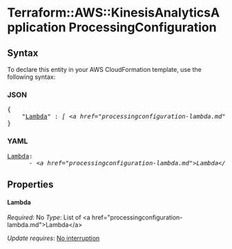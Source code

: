 # Terraform::AWS::KinesisAnalyticsApplication ProcessingConfiguration

## Syntax

To declare this entity in your AWS CloudFormation template, use the following syntax:

### JSON

<pre>
{
    "<a href="#lambda" title="Lambda">Lambda</a>" : <i>[ &lt;a href=&#34;processingconfiguration-lambda.md&#34;&gt;Lambda&lt;/a&gt;, ... ]</i>
}
</pre>

### YAML

<pre>
<a href="#lambda" title="Lambda">Lambda</a>: <i>
      - &lt;a href=&#34;processingconfiguration-lambda.md&#34;&gt;Lambda&lt;/a&gt;</i>
</pre>

## Properties

#### Lambda

_Required_: No
_Type_: List of &lt;a href=&#34;processingconfiguration-lambda.md&#34;&gt;Lambda&lt;/a&gt;

_Update requires_: [No interruption](https://docs.aws.amazon.com/AWSCloudFormation/latest/UserGuide/using-cfn-updating-stacks-update-behaviors.html#update-no-interrupt)


